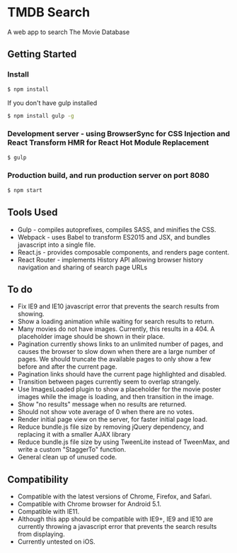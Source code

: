 # TMDB Search
A web app to search The Movie Database

## Getting Started
### Install
```sh
$ npm install
```
If you don't have gulp installed
```sh
$ npm install gulp -g
```

### Development server - using BrowserSync for CSS Injection and React Transform HMR for React Hot Module Replacement
```sh
$ gulp
```

### Production build, and run production server on port 8080
```sh
$ npm start
```

## Tools Used
- Gulp - compiles autoprefixes, compiles SASS, and minifies the CSS.
- Webpack - uses Babel to transform ES2015 and JSX, and bundles javascript into a single file.
- React.js - provides composable components, and renders page content.
- React Router - implements History API allowing browser history navigation and sharing of search page URLs


## To do
- Fix IE9 and IE10 javascript error that prevents the search results from showing.
- Show a loading animation while waiting for search results to return.
- Many movies do not have images. Currently, this results in a 404. A placeholder image should be shown in their place.
- Pagination currently shows links to an unlimited number of pages, and causes the browser to slow down when there are a large number of pages. We should truncate the available pages to only show a few before and after the current page.
- Pagination links should have the current page highlighted and disabled.
- Transition between pages currently seem to overlap strangely.
- Use ImagesLoaded plugin to show a placeholder for the movie poster images while the image is loading, and then transition in the image.
- Show "no results" message when no results are returned.
- Should not show vote average of 0 when there are no votes.
- Render initial page view on the server, for faster initial page load.
- Reduce bundle.js file size by removing jQuery dependency, and replacing it with a smaller AJAX library
- Reduce bundle.js file size by using TweenLite instead of TweenMax, and write a custom "StaggerTo" function.
- General clean up of unused code.

## Compatibility
- Compatible with the latest versions of Chrome, Firefox, and Safari.
- Compatible with Chrome browser for Android 5.1.
- Compatible with IE11.
- Although this app should be compatible with IE9+, IE9 and IE10 are currently throwing a javascript error that prevents the search results from displaying.
- Currently untested on iOS.
